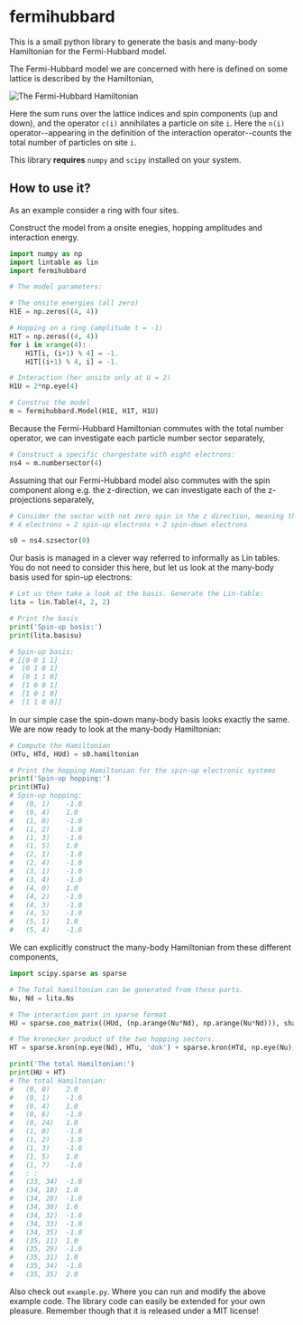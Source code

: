 # fermihubbard

This is a small python library to generate the basis and many-body Hamiltonian for the Fermi-Hubbard model.

The Fermi-Hubbard model we are concerned with here is defined on some lattice is described by the Hamiltonian,

![The Fermi-Hubbard Hamiltonian](https://raw.githubusercontent.com/georglind/fermihubbard/master/figs/fermihubbard.png "The Fermi-Hubbard Hamiltonian")

Here the sum runs over the lattice indices and spin components (up and down), and the operator `c(i)` annihilates a particle on site `i`. Here the `n(i)` operator--appearing in the definition of the interaction operator--counts the total number of particles on site `i`. 

This library **requires** `numpy` and `scipy` installed on your system.

## How to use it?

As an example consider a ring with four sites. 

Construct the model from a onsite enegies, hopping amplitudes and interaction energy.

```python
import numpy as np
import lintable as lin
import fermihubbard

# The model parameters:

# The onsite energies (all zero)
H1E = np.zeros((4, 4))

# Hopping on a ring (amplitude t = -1)
H1T = np.zeros((4, 4))
for i in xrange(4):
    H1T[i, (i+1) % 4] = -1.
    H1T[(i+1) % 4, i] = -1.

# Interaction (her onsite only at U = 2)
H1U = 2*np.eye(4)

# Construc the model
m = fermihubbard.Model(H1E, H1T, H1U)
```

Because the Fermi-Hubbard Hamiltonian commutes with the total number operator, we can investigate each particle number sector separately,

```python
# Construct a specific chargestate with eight electrons:
ns4 = m.numbersector(4)
```

Assuming that our Fermi-Hubbard model also commutes with the spin component along e.g. the z-direction, we can investigate each of the z-projections separately,

```python
# Consider the sector with net zero spin in the z direction, meaning that
# 4 electrons = 2 spin-up electrons + 2 spin-down electrons

s0 = ns4.szsector(0)
```

Our basis is managed in a clever way referred to informally as Lin tables. You do not need to consider this here, but let us look at the many-body basis used for spin-up electrons:

```python
# Let us then take a look at the basis. Generate the Lin-table:
lita = lin.Table(4, 2, 2)

# Print the basis
print('Spin-up basis:')
print(lita.basisu)

# Spin-up basis:
# [[0 0 1 1]
#  [0 1 0 1]
#  [0 1 1 0]
#  [1 0 0 1]
#  [1 0 1 0]
#  [1 1 0 0]]
```

In our simple case the spin-down many-body basis looks exactly the same. We are now ready to look at the many-body Hamiltonian:

```python
# Compute the Hamiltonian
(HTu, HTd, HUd) = s0.hamiltonian

# Print the hopping Hamiltonian for the spin-up electronic systems
print('Spin-up hopping:')
print(HTu)
# Spin-up hopping:
#   (0, 1)    -1.0
#   (0, 4)    1.0
#   (1, 0)    -1.0
#   (1, 2)    -1.0
#   (1, 3)    -1.0
#   (1, 5)    1.0
#   (2, 1)    -1.0
#   (2, 4)    -1.0
#   (3, 1)    -1.0
#   (3, 4)    -1.0
#   (4, 0)    1.0
#   (4, 2)    -1.0
#   (4, 3)    -1.0
#   (4, 5)    -1.0
#   (5, 1)    1.0
#   (5, 4)    -1.0
```

We can explicitly construct the many-body Hamiltonian from these different components,

```python
import scipy.sparse as sparse

# The Total hamiltonian can be generated from these parts.
Nu, Nd = lita.Ns

# The interaction part in sparse format
HU = sparse.coo_matrix((HUd, (np.arange(Nu*Nd), np.arange(Nu*Nd))), shape=(Nu*Nd, Nu*Nd)).tocsr()

# The kronecker product of the two hopping sectors.
HT = sparse.kron(np.eye(Nd), HTu, 'dok') + sparse.kron(HTd, np.eye(Nu), 'dok')

print('The total Hamiltonian:')
print(HU + HT)
# The total Hamiltonian:
#   (0, 0)    2.0
#   (0, 1)    -1.0
#   (0, 4)    1.0
#   (0, 6)    -1.0
#   (0, 24)   1.0
#   (1, 0)    -1.0
#   (1, 2)    -1.0
#   (1, 3)    -1.0
#   (1, 5)    1.0
#   (1, 7)    -1.0
#   : :
#   (33, 34)  -1.0
#   (34, 10)  1.0
#   (34, 28)  -1.0
#   (34, 30)  1.0
#   (34, 32)  -1.0
#   (34, 33)  -1.0
#   (34, 35)  -1.0
#   (35, 11)  1.0
#   (35, 29)  -1.0
#   (35, 31)  1.0
#   (35, 34)  -1.0
#   (35, 35)  2.0
```

Also check out `example.py`. Where you can run and modify the above example code. The library code can easily be extended for your own pleasure. Remember though that it is released under a MIT license!

